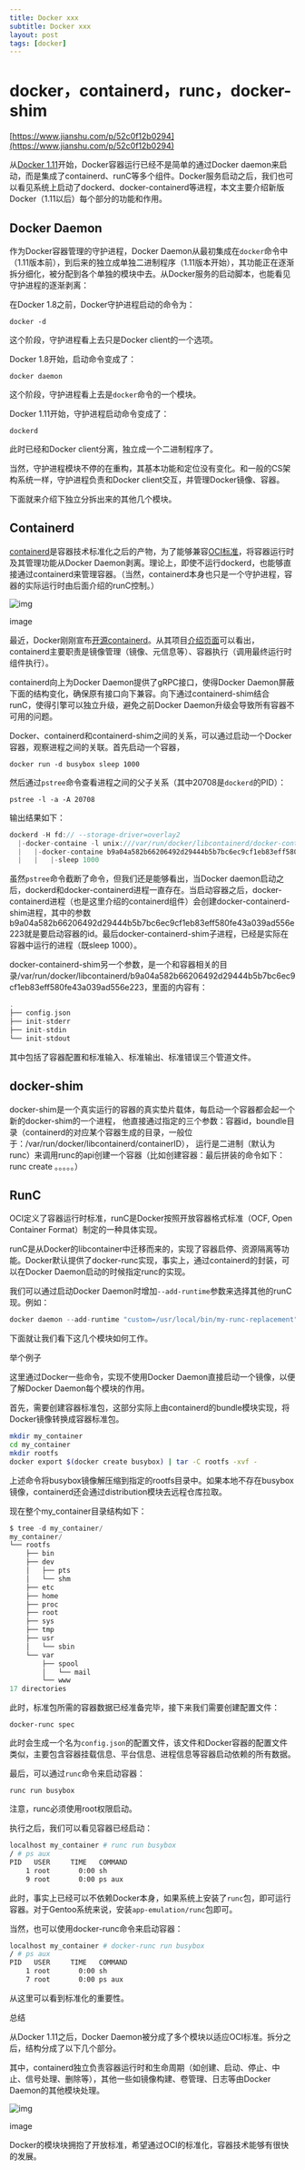 ```yaml
---
title: Docker xxx
subtitle: Docker xxx
layout: post
tags: [docker]
---
```


# docker，containerd，runc，docker-shim

[https://www.jianshu.com/p/52c0f12b0294](https://www.jianshu.com/p/52c0f12b0294)

从[Docker 1.11](https://github.com/docker/docker/releases/tag/v1.11.1)开始，Docker容器运行已经不是简单的通过Docker daemon来启动，而是集成了containerd、runC等多个组件。Docker服务启动之后，我们也可以看见系统上启动了dockerd、docker-containerd等进程，本文主要介绍新版Docker（1.11以后）每个部分的功能和作用。

## Docker Daemon

作为Docker容器管理的守护进程，Docker Daemon从最初集成在`docker`命令中（1.11版本前），到后来的独立成单独二进制程序（1.11版本开始），其功能正在逐渐拆分细化，被分配到各个单独的模块中去。从Docker服务的启动脚本，也能看见守护进程的逐渐剥离：

在Docker 1.8之前，Docker守护进程启动的命令为：

```shell
docker -d
```

这个阶段，守护进程看上去只是Docker client的一个选项。

Docker 1.8开始，启动命令变成了：

```shell
docker daemon
```

这个阶段，守护进程看上去是`docker`命令的一个模块。

Docker 1.11开始，守护进程启动命令变成了：

```shell
dockerd
```

此时已经和Docker client分离，独立成一个二进制程序了。

当然，守护进程模块不停的在重构，其基本功能和定位没有变化。和一般的CS架构系统一样，守护进程负责和Docker client交互，并管理Docker镜像、容器。

下面就来介绍下独立分拆出来的其他几个模块。

## Containerd

[containerd](https://github.com/docker/containerd)是容器技术标准化之后的产物，为了能够兼容[OCI标准](https://www.opencontainers.org/)，将容器运行时及其管理功能从Docker Daemon剥离。理论上，即使不运行dockerd，也能够直接通过containerd来管理容器。（当然，containerd本身也只是一个守护进程，容器的实际运行时由后面介绍的runC控制。）



![img](https://upload-images.jianshu.io/upload_images/8911567-132e0c0087881517.png)

image



最近，Docker刚刚宣布[开源containerd](http://www.infoq.com/cn/news/2017/01/Docker-Containerd-OCI-1)。从其项目[介绍页面](https://github.com/docker/containerd/blob/master/design/architecture.md)可以看出，containerd主要职责是镜像管理（镜像、元信息等）、容器执行（调用最终运行时组件执行）。

containerd向上为Docker Daemon提供了gRPC接口，使得Docker Daemon屏蔽下面的结构变化，确保原有接口向下兼容。向下通过containerd-shim结合runC，使得引擎可以独立升级，避免之前Docker Daemon升级会导致所有容器不可用的问题。

Docker、containerd和containerd-shim之间的关系，可以通过启动一个Docker容器，观察进程之间的关联。首先启动一个容器，

```undefined
docker run -d busybox sleep 1000
```

然后通过`pstree`命令查看进程之间的父子关系（其中20708是`dockerd`的PID）：

```undefined
pstree -l -a -A 20708
```

输出结果如下：

```csharp
dockerd -H fd:// --storage-driver=overlay2
  |-docker-containe -l unix:///var/run/docker/libcontainerd/docker-containerd.sock --metrics-interval=0 --start-timeout 2m --state-dir /var/run/docker/libcontainerd/containerd --shim docker-containerd-shim --runtime docker-runc
  |   |-docker-containe b9a04a582b66206492d29444b5b7bc6ec9cf1eb83eff580fe43a039ad556e223 /var/run/docker/libcontainerd/b9a04a582b66206492d29444b5b7bc6ec9cf1eb83eff580fe43a039ad556e223 docker-runc
  |   |   |-sleep 1000
```

虽然`pstree`命令截断了命令，但我们还是能够看出，当Docker daemon启动之后，dockerd和docker-containerd进程一直存在。当启动容器之后，docker-containerd进程（也是这里介绍的containerd组件）会创建docker-containerd-shim进程，其中的参数b9a04a582b66206492d29444b5b7bc6ec9cf1eb83eff580fe43a039ad556e223就是要启动容器的id。最后docker-containerd-shim子进程，已经是实际在容器中运行的进程（既sleep 1000）。

docker-containerd-shim另一个参数，是一个和容器相关的目录/var/run/docker/libcontainerd/b9a04a582b66206492d29444b5b7bc6ec9cf1eb83eff580fe43a039ad556e223，里面的内容有：

```cpp
.
├── config.json
├── init-stderr
├── init-stdin
└── init-stdout
```

其中包括了容器配置和标准输入、标准输出、标准错误三个管道文件。

## docker-shim

docker-shim是一个真实运行的容器的真实垫片载体，每启动一个容器都会起一个新的docker-shim的一个进程，
他直接通过指定的三个参数：容器id，boundle目录（containerd的对应某个容器生成的目录，一般位于：/var/run/docker/libcontainerd/containerID），
运行是二进制（默认为runc）来调用runc的api创建一个容器（比如创建容器：最后拼装的命令如下：runc create 。。。。。）

## RunC

OCI定义了容器运行时标准，runC是Docker按照开放容器格式标准（OCF, Open Container Format）制定的一种具体实现。

runC是从Docker的libcontainer中迁移而来的，实现了容器启停、资源隔离等功能。Docker默认提供了docker-runc实现，事实上，通过containerd的封装，可以在Docker Daemon启动的时候指定runc的实现。

我们可以通过启动Docker Daemon时增加`--add-runtime`参数来选择其他的runC现。例如：

```csharp
docker daemon --add-runtime "custom=/usr/local/bin/my-runc-replacement"
```

下面就让我们看下这几个模块如何工作。

举个例子

这里通过Docker一些命令，实现不使用Docker Daemon直接启动一个镜像，以便了解Docker Daemon每个模块的作用。

首先，需要创建容器标准包，这部分实际上由containerd的bundle模块实现，将Docker镜像转换成容器标准包。

```bash
mkdir my_container
cd my_container
mkdir rootfs
docker export $(docker create busybox) | tar -C rootfs -xvf -
```

上述命令将busybox镜像解压缩到指定的rootfs目录中。如果本地不存在busybox镜像，containerd还会通过distribution模块去远程仓库拉取。

现在整个my_container目录结构如下：

```csharp
$ tree -d my_container/
my_container/
└── rootfs
    ├── bin
    ├── dev
    │   ├── pts
    │   └── shm
    ├── etc
    ├── home
    ├── proc
    ├── root
    ├── sys
    ├── tmp
    ├── usr
    │   └── sbin
    └── var
        ├── spool
        │   └── mail
        └── www
17 directories
```

此时，标准包所需的容器数据已经准备完毕，接下来我们需要创建配置文件：

```undefined
docker-runc spec
```

此时会生成一个名为`config.json`的配置文件，该文件和Docker容器的配置文件类似，主要包含容器挂载信息、平台信息、进程信息等容器启动依赖的所有数据。

最后，可以通过`runc`命令来启动容器：

```undefined
runc run busybox
```

注意，runc必须使用root权限启动。

执行之后，我们可以看见容器已经启动：

```bash
localhost my_container # runc run busybox
/ # ps aux
PID   USER     TIME   COMMAND
    1 root       0:00 sh
    9 root       0:00 ps aux
```

此时，事实上已经可以不依赖Docker本身，如果系统上安装了`runc`包，即可运行容器。对于Gentoo系统来说，安装`app-emulation/runc`包即可。

当然，也可以使用docker-runc命令来启动容器：

```bash
localhost my_container # docker-runc run busybox
/ # ps aux
PID   USER     TIME   COMMAND
    1 root       0:00 sh
    7 root       0:00 ps aux
```

从这里可以看到标准化的重要性。

总结

从Docker 1.11之后，Docker Daemon被分成了多个模块以适应OCI标准。拆分之后，结构分成了以下几个部分。

其中，containerd独立负责容器运行时和生命周期（如创建、启动、停止、中止、信号处理、删除等），其他一些如镜像构建、卷管理、日志等由Docker Daemon的其他模块处理。



![img](https://upload-images.jianshu.io/upload_images/8911567-a2909ee9253d3e1a.png)

image

Docker的模块块拥抱了开放标准，希望通过OCI的标准化，容器技术能够有很快的发展。